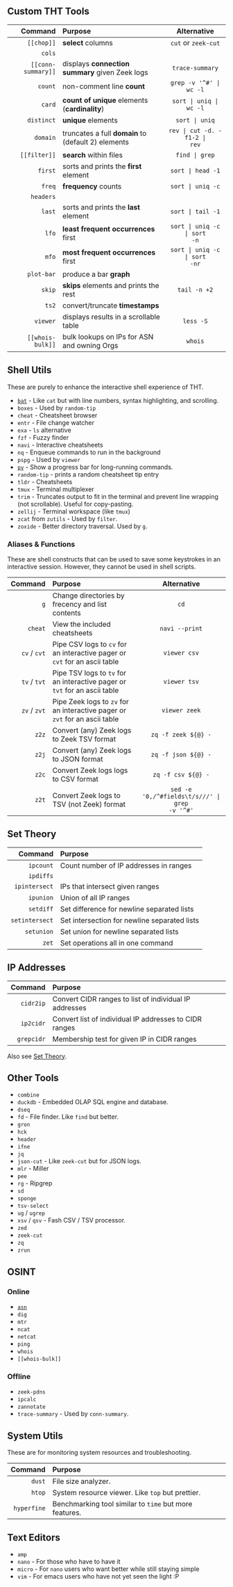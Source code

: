 ## Custom THT Tools

|                   Command | Purpose                                        |                   Alternative                    |
| -------------------------:|:---------------------------------------------- |:------------------------------------------------:|
|                `[[chop]]` | **select** columns                             |               `cut` or `zeek-cut`                |
|                    `cols` |                                                |                                                  |
|        `[[conn-summary]]` | displays **connection summary** given Zeek logs|                `trace-summary`                   |
|                   `count` | non-comment line **count**                     |      <code>grep -v '^#' &vert; wc -l</code>      |
|                    `card` | **count of unique** elements (**cardinality**) |    <code>sort &vert; uniq &vert; wc -l</code>    |
|                `distinct` | **unique** elements                            |          <code>sort &vert; uniq</code>           |
|                  `domain` | truncates a full **domain** to (default 2) elements | <code>rev &vert; cut -d. -f1-2 &vert; rev</code> |
|              `[[filter]]` | **search** within files                        |          <code>find &vert; grep</code>           |
|                   `first` | sorts and prints the **first** element         |         <code>sort &vert; head -1</code>         |
|                    `freq` | **frequency** counts                           |         <code>sort &vert; uniq -c</code>         |
|                 `headers` |                                                |                                                  |
|                    `last` | sorts and prints the **last** element          |         <code>sort &vert; tail -1</code>         |
|                     `lfo` | **least frequent occurrences** first           | <code>sort &vert; uniq -c &vert; sort -n</code>  |
|                     `mfo` | **most frequent occurrences** first            | <code>sort &vert; uniq -c &vert; sort -nr</code> |
|                `plot-bar` | produce a bar **graph**                        |                                                  |
|                    `skip` | **skips** elements and prints the rest         |                   `tail -n +2`                   |
|                     `ts2` | convert/truncate **timestamps**                |                                                  |
|                  `viewer` | displays results in a scrollable table         |                    `less -S`                     |
|          `[[whois-bulk]]` | bulk lookups on IPs for ASN and owning Orgs    |                     `whois`                      |


## Shell Utils
These are purely to enhance the interactive shell experience of THT.
- [`bat`](https://github.com/sharkdp/bat) - Like `cat` but with line numbers, syntax highlighting, and scrolling.
- `boxes` - Used by `random-tip`
- `cheat` - Cheatsheet browser
- `entr` - File change watcher
- `exa` - `ls` alternative
- `fzf` - Fuzzy finder
- `navi` - Interactive cheatsheets
- `nq` - Enqueue commands to run in the background
- `pspg` - Used by `viewer`
- [`pv`](https://catonmat.net/unix-utilities-pipe-viewer) - Show a progress bar for long-running commands.
- `random-tip` - prints a random cheatsheet tip entry
- `tldr` - Cheatsheets
- `tmux` - Terminal multiplexer
- `trim` - Truncates output to fit in the terminal and prevent line wrapping (not scrollable). Useful for copy-pasting.
- `zellij` - Terminal workspace (like `tmux`)
- `zcat` from `zutils` - Used by `filter`.
- `zoxide` - Better directory traversal. Used by `g`.

### Aliases & Functions
These are shell constructs that can be used to save some keystrokes in an interactive session. However, they cannot be used in shell scripts.

|         Command | Purpose                                                                     | Alternative                                                  |
| ---------------:|:----------------------------------------------------------------------------|:------------------------------------------------------------:|
|             `g` | Change directories by frecency and list contents                            | `cd`                                                         |
|         `cheat` | View the included cheatsheets                                               | `navi --print`                                               |
|    `cv` / `cvt` | Pipe CSV logs to `cv` for an interactive pager or `cvt` for an ascii table  | `viewer csv`                                                 |
|    `tv` / `tvt` | Pipe TSV logs to `tv` for an interactive pager or `tvt` for an ascii table  | `viewer tsv`                                                 |
|    `zv` / `zvt` | Pipe Zeek logs to `zv` for an interactive pager or `zvt` for an ascii table | `viewer zeek`                                                |
|           `z2z` | Convert (any) Zeek logs to Zeek TSV format                                  | `zq -f zeek ${@} -`                                          |
|           `z2j` | Convert (any) Zeek logs to JSON format                                      | `zq -f json ${@} -`                                          |
|           `z2c` | Convert Zeek logs logs to CSV format                                        | `zq -f csv ${@} -`                                           |
|           `z2t` | Convert Zeek logs to TSV (not Zeek) format                                  | <code>sed -e '0,/^#fields\t/s///' &vert; grep -v '^#'</code> |
<!-- TODO: make these defined automatically -->

## Set Theory

|        Command | Purpose                                      |
| --------------:|:-------------------------------------------- |
|      `ipcount` | Count number of IP addresses in ranges       |
|      `ipdiffs` |                                              |
|  `ipintersect` | IPs that intersect given ranges              |
|      `ipunion` | Union of all IP ranges                       |
|      `setdiff` | Set difference for newline separated lists   |
| `setintersect` | Set intersection for newline separated lists |
|     `setunion` | Set union for newline separated lists        |
|          `zet` | Set operations all in one command            |

## IP Addresses

|    Command | Purpose                                                |
| ----------:|:------------------------------------------------------ |
|  `cidr2ip` | Convert CIDR ranges to list of individual IP addresses |
|  `ip2cidr` | Convert list of individual IP addresses to CIDR ranges |
| `grepcidr` | Membership test for given IP in CIDR ranges            |

Also see [Set Theory](#set-theory).

## Other Tools
- `combine`
- `duckdb` - Embedded OLAP SQL engine and database.
- `dseq`
- `fd` - File finder. Like `find` but better.
- `gron`
- `hck`
- `header`
- `ifne`
- `jq`
- `json-cut` - Like `zeek-cut` but for JSON logs.
- `mlr` - Miller
- `pee`
- `rg` - Ripgrep
- `sd`
- `sponge`
- `tsv-select`
- `ug` / `ugrep`
- `xsv` / `qsv` - Fash CSV / TSV processor.
- `zed`
- `zeek-cut`
- `zq` 
- `zrun`

<!-- TODO: make these link to their homepages -->

## OSINT
### Online
- [`asn`](https://github.com/nitefood/asn)
- `dig`
- `mtr`
- `ncat`
- `netcat`
- `ping`
- `whois`
- `[[whois-bulk]]`

### Offline
- `zeek-pdns`
- `ipcalc`
- `zannotate`
- `trace-summary` - Used by `conn-summary`.

## System Utils
These are for monitoring system resources and troubleshooting.

|     Command | Purpose                                                |
| -----------:|:------------------------------------------------------ |
|      `dust` | File size analyzer.                                    |
|      `htop` | System resource viewer. Like `top` but prettier.       |
| `hyperfine` | Benchmarking tool similar to `time` but more features. | 

## Text Editors
- `amp`
- `nano` - For those who have to have it
- `micro` - For `nano` users who want better while still staying simple
- `vim` - For emacs users who have not yet seen the light :P